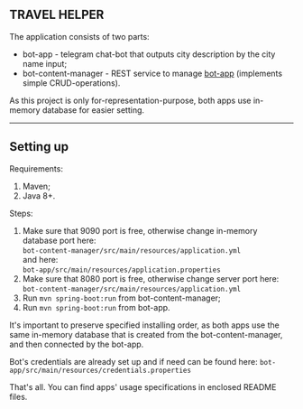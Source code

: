 TRAVEL HELPER</br>
-----------------
The application consists of two parts:<br/>
- bot-app - telegram chat-bot that outputs city description by the city name input;<br/>
- bot-content-manager - REST service to manage 
[bot-app](https://github.com/strizhonov-secret/trvl-hlpr/tree/master/bot-app) 
(implements simple CRUD-operations).<br/>

As this project is only for-representation-purpose, both apps use in-memory database for easier setting.<br/>
**************************************

Setting up
------------
Requirements:<br/>
1. Maven;<br/>
2. Java 8+.<br/>

Steps:<br/>
1. Make sure that 9090 port is free, otherwise change in-memory database port here:<br/>
    `bot-content-manager/src/main/resources/application.yml`<br/>
and here:<br/>
    `bot-app/src/main/resources/application.properties`<br/>
2. Make sure that 8080 port is free, otherwise change server port here:<br/>
    `bot-content-manager/src/main/resources/application.yml`<br/>
3. Run `mvn spring-boot:run` from bot-content-manager;<br/>
4. Run `mvn spring-boot:run` from bot-app.<br/>

It's important to preserve specified installing order, as both apps use the same in-memory database that 
is created from the bot-content-manager, and then connected by the bot-app.<br/>

Bot's credentials are already set up and if need can be found here:
`bot-app/src/main/resources/credentials.properties`

That's all. You can find apps' usage specifications in enclosed README files.<br/>
